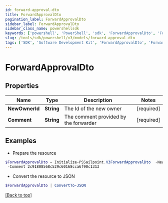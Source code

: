 ```yaml
---
id: forward-approval-dto
title: ForwardApprovalDto
pagination_label: ForwardApprovalDto
sidebar_label: ForwardApprovalDto
sidebar_class_name: powershellsdk
keywords: ['powershell', 'PowerShell', 'sdk', 'ForwardApprovalDto', 'ForwardApprovalDto'] 
slug: /tools/sdk/powershell/v3/models/forward-approval-dto
tags: ['SDK', 'Software Development Kit', 'ForwardApprovalDto', 'ForwardApprovalDto']
---
```



# ForwardApprovalDto

## Properties

Name | Type | Description | Notes
------------ | ------------- | ------------- | -------------
**NewOwnerId** | **String** | The Id of the new owner | [required]
**Comment** | **String** | The comment provided by the forwarder | [required]

## Examples

- Prepare the resource
```powershell
$ForwardApprovalDto = Initialize-PSSailpoint.V3ForwardApprovalDto  -NewOwnerId 2c91808568c529c60168cca6f90c1314 `
 -Comment 2c91808568c529c60168cca6f90c1313
```

- Convert the resource to JSON
```powershell
$ForwardApprovalDto | ConvertTo-JSON
```


[[Back to top]](#) 

